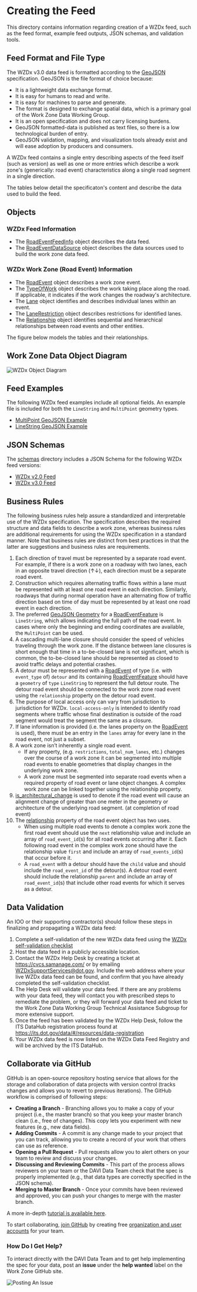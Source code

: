 # Creating the Feed
This directory contains information regarding creation of a WZDx feed, such as the feed format, example feed outputs, JSON schemas, and validation tools.

## Feed Format and File Type

The WZDx v3.0 data feed is formatted according to the [GeoJSON](https://geojson.org/) specification. GeoJSON is the file format of choice because:
- It is a lightweight data exchange format.
- It is easy for humans to read and write.
- It is easy for machines to parse and generate.
- The format is designed to exchange spatial data, which is a primary goal of the Work Zone Data Working Group.
- It is an open specification and does not carry licensing burdens.
- GeoJSON formatted-data is published as text files, so there is a low technological burden of entry.
- GeoJSON validation, mapping, and visualization tools already exist and will ease adoption by producers and consumers.

A WZDx feed contains a single entry describing aspects of the feed itself (such as version) as well as one or more entries which describe a work zone's (generically: road event) characteristics along a single road segment in a single direction.

The tables below detail the specificaton's content and describe the data used to build the feed.

## Objects
### WZDx Feed Information

- The [RoadEventFeedInfo](/spec-content/objects/RoadEventFeedInfo.md) object describes the data feed.
- The [RoadEventDataSource](/spec-content/objects/RoadEventDataSource.md) object describes the data sources used to build the work zone data feed.

### WZDx Work Zone (Road Event) Information

- The [RoadEvent](/spec-content/objects/RoadEvent.md) object describes a work zone event.
- The [TypeOfWork](/spec-content/objects/TypeOfWork.md) object describes the work taking place along the road.  If applicable, it indicates if the work changes the roadway's architecture.
- The [Lane](/spec-content/objects/Lane.md) object identifies and describes individual lanes within an event.
- The [LaneRestriction](/spec-content/objects/LaneRestriction.md) object describes restrictions for identified lanes.
- The [Relationship](/spec-content/objects/Relationship.md) object identifies sequential and hierarchical relationships between road events and other entities.

The figure below models the tables and their relationships.

## Work Zone Data Object Diagram

![WZDx Object Diagram](/images/wzdx_object_diagram.jpg)

## Feed Examples
The following WZDx feed examples include all optional fields. An example file is included for both the `LineString` and `MultiPoint` geometry types.

* [MultiPoint GeoJSON Example](/create-feed/examples/multipoint_example.geojson)
* [LineString GeoJSON Example](/create-feed/examples/linestring_example.geojson)

## JSON Schemas
The [schemas](/create-feed/schemas) directory includes a JSON Schema for the following WZDx feed versions:

* [WZDx v2.0 Feed](/create-feed/schemas/wzdx_v2.0_feed.json)
* [WZDx v3.0 Feed](/create-feed/schemas/wzdx_v3.0_feed.json)

## Business Rules
The following business rules help assure a standardized and interpretable use of the WZDx specification. The specification describes the required structure and data fields to describe a work zone, whereas business rules are additional requirements for using the WZDx specification in a standard manner. Note that business rules are distinct from best practices in that the latter are suggestions and business rules are requirements.

1. Each direction of travel must be represented by a separate road event. For example, if there is a work zone on a roadway with two lanes, each in an opposite travel direction (↑↓), each direction must be a separate road event.
2. Construction which requires alternating traffic flows within a lane must be represented with at least one road event in each direction. Similarly, roadways that during normal operation have an alternating flow of traffic direction based on time of day must be represented by at least one road event in each direction.
3. The preferred [GeoJSON Geometry](https://tools.ietf.org/html/rfc7946#page-7) for a [RoadEventFeature](/spec-content/objects/RoadEventFeature.md) is `LineString`, which allows indicating the full path of the road event. In cases where only the beginning and ending coordinates are available, the `MultiPoint` can be used.  
4. A cascading multi-lane closure should consider the speed of vehicles traveling through the work zone. If the distance between lane closures is short enough that time in a to-be-closed lane is not significant, which is common, the to-be-closed lane should be represented as closed to avoid traffic delays and potential crashes.
5. A detour must be represented with a [RoadEvent](/spec-content/objects/RoadEvent.md) of type (i.e. with `event_type` of) `detour` and its containing [RoadEventFeature](/spec-content/objects/RoadEventFeature.md) should have a `geometry` of `type` `LineString` to represent the full detour route. The detour road event should be connected to the work zone road event using the `relationship` property on the detour road event.
6. The purpose of local access only can vary from jurisdiction to jurisdiction for WZDx. `local-access-only` is intended to identify road segments where traffic whose final destination is outside of the road segment would treat the segment the same as a closure. 
7. If lane information is provided (i.e. the lanes property on the [RoadEvent](/spec-content/objects/RoadEvent.md) is used), there must be an entry in the `lanes` array for every lane in the road event, not just a subset.
8. A work zone isn’t inherently a single road event.
    - If any property, (e.g. `restrictions`, `total_num_lanes`, etc.) changes over the course of a work zone it can be segmented into multiple road events to enable geometries that display changes in the underlying work zone. 
    - A work zone must be segmented into separate road events when a required property of road event or lane object changes. A complex work zone can be linked together using the relationship property.
9. [is_architectural_change](/spec-content/objects/TypeOfWork.md) is used to denote if the road event will cause an alignment change of greater than one meter in the geometry or architecture of  the underlying road segment. (at completion of road event)
10. The [relationship](/spec-content/objects/Relationship.md) property of the road event object has two uses. 
    - When using multiple road events to denote a complex work zone the first road event should use the `next` relationship value and include an array of `road_event_id`(s) for all road events occurring after it. Each following road event in the complex work zone should have the relationship value `first` and include an array of `road_events_id`(s) that occur before it.
    - A `road_event` with a detour should have the `child` value and should include the `road_event_id` of the detour(s). A detour road event should include the relationship `parent` and include an array of `road_event_id`(s) that include other road events for which it serves as a detour.


## Data Validation
An IOO or their supporting contractor(s) should follow these steps in finalizing and propagating a WZDx data feed: 
1.	Complete a self-validation of the new WZDx data feed using the [WZDx self-validation checklist](/documents/WZDx_data_feed_self_validation_checklist_2021_02_12.docx)
2.	Host the data feed in a publicly accessible location. 
3.	Contact the WZDx Help Desk by creating a ticket at https://cvcs.samanage.com/ or by emailing WZDxSupportServices@dot.gov. Include the web address where your live WZDx data feed can be found, and confirm that you have already completed the self-validation checklist. 
4.	The Help Desk will validate your data feed. If there are any problems with your data feed, they will contact you with prescribed steps to remediate the problem, or they will forward your data feed and ticket to the Work Zone Data Working Group Technical Assistance Subgroup for more extensive support. 
5.	Once the feed has been validated by the WZDx Help Desk, follow the ITS DataHub registration process found at https://its.dot.gov/data/#/resources/data-registration  
6.	Your WZDx data feed is now listed on the WZDx Data Feed Registry and will be archived by the ITS DataHub. 

## Collaborate via GitHub
GitHub is an open-source repository hosting service that allows for the storage and collaboration of data projects with version control (tracks changes and allows you to revert to previous iterations). The GitHub workflow is comprised of following steps:
- **Creating a Branch** - Branching allows you to make a copy of your project (i.e., the master branch) so that you keep your master branch clean (i.e., free of changes). This copy lets you experiment with new features (e.g., new data fields).
- **Adding Commits** - A commit is any change made to your project that you can track, allowing you to create a record of your work that others can use as reference.  
- **Opening a Pull Request** - Pull requests allow you to alert others on your team to review and discuss your changes.
- **Discussing and Reviewing Commits** - This part of the process allows reviewers on your team or the DAVI Data Team check that the spec is properly implemented (e.g., that data types are correctly specified in the JSON schema).
- **Merging to Master Branch** - Once your commits have been reviewed and approved, you can push your changes to merge with the master branch.

A more in-depth [tutorial is available here](https://guides.github.com/introduction/flow/).

To start collaborating, [join GitHub](https://github.com/) by creating free [organization and user accounts](https://help.github.com/articles/differences-between-user-and-organization-accounts/) for your team.

### How Do I Get Help?
To interact directly with the DAVI Data Team and to get help implementing the spec for your data, post an **issue** under the **help wanted** label on the Work Zone GitHub site.

![Posting An Issue](https://github.com/usdot-jpo-ode/jpo-wzdx/blob/master/images/issues.png)
